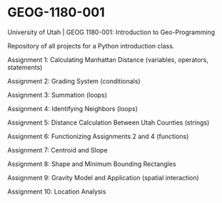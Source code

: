 # GEOG-1180-001
University of Utah | GEOG 1180-001: Introduction to Geo-Programming

Repository of all projects for a Python introduction class.

Assignment 1: Calculating Manhattan Distance (variables, operators, statements)

Assignment 2: Grading System (conditionals)

Assignment 3: Summation (loops)

Assignment 4: Identifying Neighbors (loops)

Assignment 5: Distance Calculation Between Utah Counties (strings)

Assignment 6: Functionizing Assignments 2 and 4 (functions)

Assignment 7: Centroid and Slope

Assignment 8: Shape and Minimum Bounding Rectangles

Assignment 9: Gravity Model and Application (spatial interaction)

Assignment 10: Location Analysis

